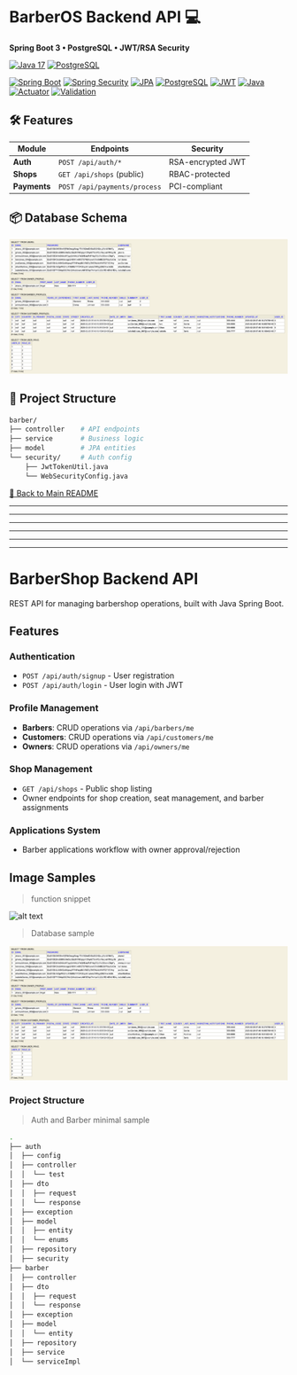 # BarberOS Backend API 💻

**Spring Boot 3 • PostgreSQL • JWT/RSA Security**

[![Java 17](https://img.shields.io/badge/Java-17-007396?logo=java)](https://java.com/) [![PostgreSQL](https://img.shields.io/badge/PostgreSQL-16-4169E1?logo=postgresql)](https://www.postgresql.org/)

[![Spring Boot](https://img.shields.io/badge/Spring_Boot-3-6DB33F?logo=springboot)](https://spring.io/projects/spring-boot) [![Spring Security](https://img.shields.io/badge/Spring_Security-6-6DB33F?logo=springsecurity)](https://spring.io/projects/spring-security) [![JPA](https://img.shields.io/badge/JPA-Hibernate-59666C?logo=hibernate)](https://hibernate.org) [![PostgreSQL](https://img.shields.io/badge/PostgreSQL-16-4169E1?logo=postgresql)](https://www.postgresql.org/) [![JWT](https://img.shields.io/badge/JWT-0.11.5-000000?logo=jsonwebtokens)](https://jwt.io) [![Java](https://img.shields.io/badge/Java-17-007396?logo=openjdk)](https://openjdk.org) [![Actuator](https://img.shields.io/badge/Spring_Actuator-3-6DB33F)]() [![Validation](https://img.shields.io/badge/Bean_Validation-3-6DB33F)]()

## 🛠 Features

| Module       | Endpoints                    | Security          |
| ------------ | ---------------------------- | ----------------- |
| **Auth**     | `POST /api/auth/*`           | RSA-encrypted JWT |
| **Shops**    | `GET /api/shops` (public)    | RBAC-protected    |
| **Payments** | `POST /api/payments/process` | PCI-compliant     |

## 📦 Database Schema

![Database Diagram](../public/backend-img/database.png)

## 🧩 Project Structure

```bash
barber/
├── controller    # API endpoints
├── service       # Business logic
├── model         # JPA entities
└── security/     # Auth config
    ├── JwtTokenUtil.java
    └── WebSecurityConfig.java
```

[🔼 Back to Main README](../README.md)

---

---

---

---

---

---

# BarberShop Backend API

REST API for managing barbershop operations, built with Java Spring Boot.

## Features

### Authentication

- `POST /api/auth/signup` - User registration
- `POST /api/auth/login` - User login with JWT

### Profile Management

- **Barbers**: CRUD operations via `/api/barbers/me`
- **Customers**: CRUD operations via `/api/customers/me`
- **Owners**: CRUD operations via `/api/owners/me`

### Shop Management

- `GET /api/shops` - Public shop listing
- Owner endpoints for shop creation, seat management, and barber assignments

### Applications System

- Barber applications workflow with owner approval/rejection

## Image Samples

> function snippet

![alt text](../public/backend-img/reject-application.gif)

> Database sample

![alt text](../public/backend-img/database.png)

### Project Structure

> Auth and Barber minimal sample

```bash
.
├── auth
│  ├── config
│  ├── controller
│  │  └── test
│  ├── dto
│  │  ├── request
│  │  └── response
│  ├── exception
│  ├── model
│  │  ├── entity
│  │  └── enums
│  ├── repository
│  ├── security
├── barber
│  ├── controller
│  ├── dto
│  │  ├── request
│  │  └── response
│  ├── exception
│  ├── model
│  │  └── entity
│  ├── repository
│  ├── service
│  └── serviceImpl
```
